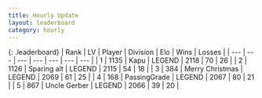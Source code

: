 ```yaml
---
title: Hourly Update
layout: leaderboard
category: hourly
---
```


{: .leaderboard}
| Rank | LV | Player | Division | Elo | Wins | Losses |
| --- | --- | --- | --- | --- | --- | --- |
| <span data-change="0">1</span> | 1135 | <span title="ID: 204953">Kapu</span> | LEGEND | <span data-change="0">2118</span> | <span data-change="0">70</span> | <span data-change="0">26</span> |
| <span data-change="0">2</span> | 1126 | <span title="ID: 203132">Sparing alt</span> | LEGEND | <span data-change="0">2115</span> | <span data-change="0">54</span> | <span data-change="0">18</span> |
| <span data-change="1">3</span> | 384 | <span title="ID: 382502">Merry Christmas</span> | LEGEND | <span data-change="0">2069</span> | <span data-change="0">61</span> | <span data-change="0">25</span> |
| <span data-change="-1">4</span> | 168 | <span title="ID: 421732">PassingGrade</span> | LEGEND | <span data-change="-13">2067</span> | <span data-change="0">80</span> | <span data-change="1">21</span> |
| <span data-change="0">5</span> | 867 | <span title="ID: 31699">Uncle Gerber</span> | LEGEND | <span data-change="0">2066</span> | <span data-change="0">39</span> | <span data-change="0">20</span> |